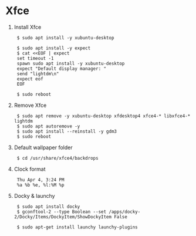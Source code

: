 Xfce
====

1. Install Xfce

        $ sudo apt install -y xubuntu-desktop
        
        $ sudo apt install -y expect
        $ cat <<EOF | expect
        set timeout -1
        spawn sudo apt install -y xubuntu-desktop
        expect "Default display manager: "
        send "lightdm\n"
        expect eof
        EOF 
       
        $ sudo reboot

2. Remove Xfce

        $ sudo apt remove -y xubuntu-desktop xfdesktop4 xfce4-* libxfce4-* lightdm
        $ sudo apt autoremove -y
        $ sudo apt install --reinstall -y gdm3
        $ sudo reboot

3. Default wallpaper folder

        $ cd /usr/share/xfce4/backdrops

4. Clock format
         
        Thu Apr 4, 3:24 PM
        %a %b %e, %l:%M %p

5. Docky & launchy

        $ sudo apt install docky
        $ gconftool-2 --type Boolean --set /apps/docky-2/Docky/Items/DockyItem/ShowDockyItem False
        
        $ sudo apt-get install launchy launchy-plugins
